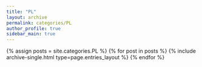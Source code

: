 ```yaml
---
title: "PL"
layout: archive
permalink: categories/PL
author_profile: true
sidebar_main: true
---
```



{% assign posts = site.categories.PL %}
{% for post in posts %} {% include archive-single.html type=page.entries_layout %} {% endfor %}
